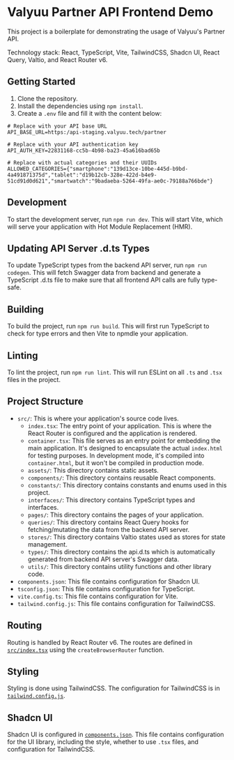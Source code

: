 # Valyuu Partner API Frontend Demo

This project is a boilerplate for demonstrating the usage of Valyuu's Partner API.

Technology stack: React, TypeScript, Vite, TailwindCSS, Shadcn UI, React Query, Valtio, and React Router v6.

## Getting Started

1. Clone the repository.
2. Install the dependencies using `npm install`.
3. Create a `.env` file and fill it with the content below:
```
# Replace with your API base URL
API_BASE_URL=https:/api-staging.valyuu.tech/partner

# Replace with your API authentication key
API_AUTH_KEY=22831168-cc5b-4b98-ba23-45a616bad65b

# Replace with actual categories and their UUIDs
ALLOWED_CATEGORIES={"smartphone":"139d13ce-10be-445d-b9bd-4a491871375d","tablet":"d19b12cb-328e-422d-b4e9-51cd91d0d621","smartwatch":"9badaeba-5264-49fa-ae0c-79188a766bde"}
```

## Development

To start the development server, run `npm run dev`. This will start Vite, which will serve your application with Hot Module Replacement (HMR).

## Updating API Server .d.ts Types

To update TypeScript types from the backend API server, run `npm run codegen`. This will fetch Swagger data from backend and generate a TypeScript .d.ts file to make sure that all frontend API calls are fully type-safe.

## Building

To build the project, run `npm run build`. This will first run TypeScript to check for type errors and then Vite to npmdle your application.

## Linting

To lint the project, run `npm run lint`. This will run ESLint on all `.ts` and `.tsx` files in the project.

## Project Structure

- `src/`: This is where your application's source code lives.
  - `index.tsx`: The entry point of your application. This is where the React Router is configured and the application is rendered.
  - `container.tsx`: This file serves as an entry point for embedding the main application. It's designed to encapsulate the actual `index.html` for testing purposes. In development mode, it's compiled into `container.html`, but it won't be compiled in production mode.
  - `assets/`: This directory contains static assets.
  - `components/`: This directory contains reusable React components.
  - `constants/`: This directory contains constants and enums used in this project.
  - `interfaces/`: This directory contains TypeScript types and interfaces.
  - `pages/`: This directory contains the pages of your application.
  - `queries/`: This directory contains React Query hooks for fetching/mutating the data from the backend API server.
  - `stores/`: This directory contains Valtio states used as stores for state management.
  - `types/`: This directory contains the api.d.ts which is automatically generated from backend API server's Swagger data.
  - `utils/`: This directory contains utility functions and other library code.
- `components.json`: This file contains configuration for Shadcn UI.
- `tsconfig.json`: This file contains configuration for TypeScript.
- `vite.config.ts`: This file contains configuration for Vite.
- `tailwind.config.js`: This file contains configuration for TailwindCSS.

## Routing

Routing is handled by React Router v6. The routes are defined in [`src/index.tsx`](src/main.tsx) using the `createBrowserRouter` function.

## Styling

Styling is done using TailwindCSS. The configuration for TailwindCSS is in [`tailwind.config.js`](tailwind.config.js).

## Shadcn UI

Shadcn UI is configured in [`components.json`](components.json). This file contains configuration for the UI library, including the style, whether to use `.tsx` files, and configuration for TailwindCSS.
